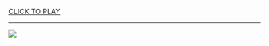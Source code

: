 
<a href="https://premium76.site?title=unblocked_games_+g&ref=13M">CLICK TO PLAY</a></h3>
<hr>

<a href="https://premium76.site?title=unblocked_games_+g&ref=13M"><img src="https://clearcache.store/games.png"></a>



